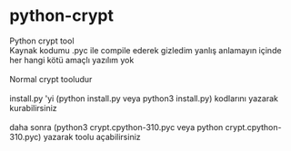 # python-crypt
Python crypt tool
<br>Kaynak kodumu .pyc ile compile ederek gizledim yanlış anlamayın içinde her hangi kötü amaçlı yazılım yok<br>
<br>Normal crypt tooludur<br>
<br>install.py 'yi (python install.py veya python3 install.py) kodlarını yazarak kurabilirsiniz<br>
<br>daha sonra (python3 crypt.cpython-310.pyc veya python crypt.cpython-310.pyc) yazarak toolu açabilirsiniz
